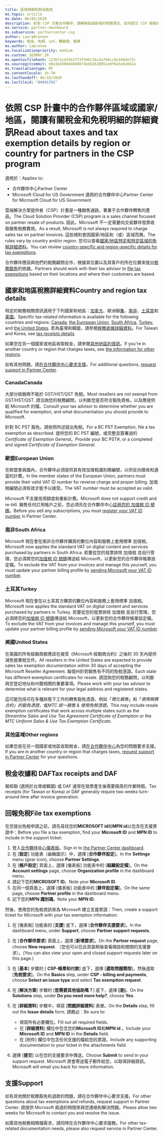 ```yaml
---
title: 區域稅額和稅金豁免
ms.topic: article
ms.date: 06/05/2020
description: 針對 CSP 方案合作夥伴，請瞭解每個區域的稅務責任、如何提交 CSP 銷售的稅金豁免，以及如何取得稅務問題的支援。
ms.service: partner-dashboard
ms.subservice: partnercenter-csp
author: LauraBrenner
keywords: 稅金，免稅，vat，轉銷商，帳單
ms.author: labrenne
ms.localizationpriority: medium
ms.custom: SEOMAY.20
ms.openlocfilehash: 1236facdfdb1f73f940c36c4a748cc9a1694e72c
ms.sourcegitcommit: e0a1b4506840486f4bb82620051e0f6a5e81662a
ms.translationtype: MT
ms.contentlocale: zh-TW
ms.lasthandoff: 06/18/2020
ms.locfileid: "84991792"
---
```

# <a name="read-about-taxes-and-tax-exemption-details-by-region-or-country-for-partners-in-the-csp-program"></a><span data-ttu-id="65af2-104">依照 CSP 計畫中的合作夥伴區域或國家/地區，閱讀有關稅金和免稅明細的詳細資訊</span><span class="sxs-lookup"><span data-stu-id="65af2-104">Read about taxes and tax exemption details by region or country for partners in the CSP program</span></span>

<span data-ttu-id="65af2-105">適用於：</span><span class="sxs-lookup"><span data-stu-id="65af2-105">Applies to:</span></span>

- <span data-ttu-id="65af2-106">合作夥伴中心</span><span class="sxs-lookup"><span data-stu-id="65af2-106">Partner Center</span></span>
- <span data-ttu-id="65af2-107">Microsoft Cloud for US Government 適用的合作夥伴中心</span><span class="sxs-lookup"><span data-stu-id="65af2-107">Partner Center for Microsoft Cloud for US Government</span></span>

<span data-ttu-id="65af2-108">雲端解決方案提供者（CSP）計畫是一種銷售通路，著重于合作夥伴轉售的產品。</span><span class="sxs-lookup"><span data-stu-id="65af2-108">The Cloud Solution Provider (CSP) program is a sales channel focused on partner resale of products.</span></span> <span data-ttu-id="65af2-109">因此，Microsoft 不一定需要向交易夥伴發票收取銷售稅務費用。</span><span class="sxs-lookup"><span data-stu-id="65af2-109">As a result, Microsoft is not always required to charge sales tax on partner invoices.</span></span> <span data-ttu-id="65af2-110">這些規則會因國家/地區和（或）區域而異。</span><span class="sxs-lookup"><span data-stu-id="65af2-110">The rules vary by country and/or region.</span></span> <span data-ttu-id="65af2-111">您可以查看[國家/地區特定和特定區域的免稅詳細資料](#country-and-region-tax-details)。</span><span class="sxs-lookup"><span data-stu-id="65af2-111">You can review [country-specific and region-specific details for tax exemptions](#country-and-region-tax-details).</span></span>

<span data-ttu-id="65af2-112">合作夥伴應該與他們的稅務顧問合作，根據其位置以及其客戶的所在位置來提出[稅務豁免](#file-tax-exemptions)的依據。</span><span class="sxs-lookup"><span data-stu-id="65af2-112">Partners should work with their tax advisor to [file tax exemptions](#file-tax-exemptions) based on their locations and where their customers are based.</span></span>

## <a name="country-and-region-tax-details"></a><span data-ttu-id="65af2-113">國家和地區稅務詳細資料</span><span class="sxs-lookup"><span data-stu-id="65af2-113">Country and region tax details</span></span>

<span data-ttu-id="65af2-114">特定的稅務相關資訊適用于下列國家和地區：[加拿大](#canada)、歐洲聯[集](#european-union)、[南非](#south-africa)、[土耳其](#turkey)和[美國](#united-states)。</span><span class="sxs-lookup"><span data-stu-id="65af2-114">Specific tax-related information is available for the following countries and regions: [Canada](#canada), [the European Union](#european-union), [South Africa](#south-africa), [Turkey](#turkey), and [the United States](#united-states).</span></span> <span data-ttu-id="65af2-115">若為臺灣和韓國，請參閱[稅務收據詳細資料](#tax-receipts-and-daf)。</span><span class="sxs-lookup"><span data-stu-id="65af2-115">For Taiwan and Korea, see [tax receipts details](#tax-receipts-and-daf).</span></span>

<span data-ttu-id="65af2-116">如果您在另一個國家或地區收取稅金，請參閱[其他地區的資訊](#other-regions)。</span><span class="sxs-lookup"><span data-stu-id="65af2-116">If you're in another country or region that charges taxes, see [the information for other regions](#other-regions).</span></span>

<span data-ttu-id="65af2-117">如有其他問題，請[在合作夥伴中心要求支援](#support)。</span><span class="sxs-lookup"><span data-stu-id="65af2-117">For additional questions, [request support in Partner Center](#support).</span></span>

### <a name="canada"></a><span data-ttu-id="65af2-118">Canada</span><span class="sxs-lookup"><span data-stu-id="65af2-118">Canada</span></span>

<span data-ttu-id="65af2-119">大部分經銷商不能於 GST/HST/QST 免稅。</span><span class="sxs-lookup"><span data-stu-id="65af2-119">Most resellers are not exempt from GST/HST/QST.</span></span> <span data-ttu-id="65af2-120">請洽詢您的稅務顧問，以判斷您是否符合豁免資格，以及應提供給 Microsoft 的檔。</span><span class="sxs-lookup"><span data-stu-id="65af2-120">Consult your tax advisor to determine whether you are qualified for exemption, and what documentation you should provide to Microsoft.</span></span>

<span data-ttu-id="65af2-121">針對 BC PST 豁免，請依照所述提出免稅。</span><span class="sxs-lookup"><span data-stu-id="65af2-121">For a BC PST Exemption, file a tax exemption as described.</span></span> <span data-ttu-id="65af2-122">提供您的 BC PST 編號，或完整且簽署過的 *Certificate of Exemption General*。</span><span class="sxs-lookup"><span data-stu-id="65af2-122">Provide your BC PST#, or a completed and signed *Certificate of Exemption General*.</span></span>

### <a name="european-union"></a><span data-ttu-id="65af2-123">歐盟</span><span class="sxs-lookup"><span data-stu-id="65af2-123">European Union</span></span>

<span data-ttu-id="65af2-124">在歐盟會員國內，合作夥伴必須提供其有效加值稅識別碼編號，以供反向徵收和適當的計費。</span><span class="sxs-lookup"><span data-stu-id="65af2-124">In the member states of the European Union, partners must provide their valid VAT ID number for reverse charge and proper billing.</span></span> <span data-ttu-id="65af2-125">加值稅編號必須有效才能予以接受。</span><span class="sxs-lookup"><span data-stu-id="65af2-125">The VAT number must be accepted as valid.</span></span>

<span data-ttu-id="65af2-126">Microsoft 不支援信用額度和重新計費。</span><span class="sxs-lookup"><span data-stu-id="65af2-126">Microsoft does not support credit and re-bill.</span></span> <span data-ttu-id="65af2-127">銷售任何訂用帳戶之前，您必須先在合作夥伴中心[註冊您的 加值稅 ID 號碼](organization-tax-info.md)。</span><span class="sxs-lookup"><span data-stu-id="65af2-127">Before you sell any subscriptions, you must [register your VAT ID number](organization-tax-info.md) in Partner Center.</span></span>

### <a name="south-africa"></a><span data-ttu-id="65af2-128">南非</span><span class="sxs-lookup"><span data-stu-id="65af2-128">South Africa</span></span>

<span data-ttu-id="65af2-129">Microsoft 現在會在南非合作夥伴購買的數位內容和服務上套用標準 加值稅。</span><span class="sxs-lookup"><span data-stu-id="65af2-129">Microsoft now applies the standard VAT on digital content and services purchased by partners in South Africa.</span></span> <span data-ttu-id="65af2-130">若要從您的發票排除 加值稅 並自行管理，您必須將您的[加值稅 ID 號碼](organization-tax-info.md)傳送給 Microsoft，以更新您的合作夥伴帳單設定檔。</span><span class="sxs-lookup"><span data-stu-id="65af2-130">To exclude the VAT from your invoices and manage this yourself, you must update your partner billing profile by [sending Microsoft your VAT ID number](organization-tax-info.md).</span></span>

### <a name="turkey"></a><span data-ttu-id="65af2-131">土耳其</span><span class="sxs-lookup"><span data-stu-id="65af2-131">Turkey</span></span>

<span data-ttu-id="65af2-132">Microsoft 現在會在以土耳其方購買的數位內容和服務上套用標準 加值稅。</span><span class="sxs-lookup"><span data-stu-id="65af2-132">Microsoft now applies the standard VAT on digital content and services purchased by partners in Turkey.</span></span> <span data-ttu-id="65af2-133">若要從您的發票排除 加值稅 並自行管理，您必須將您的[加值稅 ID 號碼](organization-tax-info.md)傳送給 Microsoft，以更新您的合作夥伴帳單設定檔。</span><span class="sxs-lookup"><span data-stu-id="65af2-133">To exclude the VAT from your invoices and manage this yourself, you must update your partner billing profile by [sending Microsoft your VAT ID number](organization-tax-info.md).</span></span>

### <a name="united-states"></a><span data-ttu-id="65af2-134">美國</span><span class="sxs-lookup"><span data-stu-id="65af2-134">United States</span></span>

<span data-ttu-id="65af2-135">在美國的所有經銷商都應該在接受《Microsoft 經銷商合約》之後的 30 天內提供減免營業稅文件。</span><span class="sxs-lookup"><span data-stu-id="65af2-135">All resellers in the United States are expected to provide sales tax exemption documentation within 30 days of accepting the Microsoft Reseller Agreement.</span></span> <span data-ttu-id="65af2-136">每個州針對銷售有不同的免稅憑證。</span><span class="sxs-lookup"><span data-stu-id="65af2-136">Each state has different exemption certificates for resale.</span></span> <span data-ttu-id="65af2-137">請諮詢您的稅務顧問，以判斷與您登記地址和州籍相關的重要事項。</span><span class="sxs-lookup"><span data-stu-id="65af2-137">Please work with your tax advisor to determine what is relevant for your legal address and registered states.</span></span>

<span data-ttu-id="65af2-138">這可能包括可在多種狀態下工作的轉售豁免憑證，例如「*簡化銷售*」和「*使用稅務合約」的豁免憑證*，或*MTC 統一銷售 & 使用免稅憑證*。</span><span class="sxs-lookup"><span data-stu-id="65af2-138">This may include resale exemption certificates that work across multiple states such as the *Streamline Sales* and *Use Tax Agreement Certificate of Exemption* or the *MTC Uniform Sales & Use Tax Exemption Certificate*.</span></span>

### <a name="other-regions"></a><span data-ttu-id="65af2-139">其他區域</span><span class="sxs-lookup"><span data-stu-id="65af2-139">Other regions</span></span>

<span data-ttu-id="65af2-140">如果您是在另一個國家或地區收取稅金，請[在合作夥伴中心](#support)為您的問題要求支援。</span><span class="sxs-lookup"><span data-stu-id="65af2-140">If you are in another country or region that charges taxes, [request support in Partner Center](#support) for your questions.</span></span>

## <a name="tax-receipts-and-daf"></a><span data-ttu-id="65af2-141">稅金收據和 DAF</span><span class="sxs-lookup"><span data-stu-id="65af2-141">Tax receipts and DAF</span></span>

<span data-ttu-id="65af2-142">報核聯 (適用於台灣或韓國) 或 DAF 通常在發票產生後需要兩周的作業時間。</span><span class="sxs-lookup"><span data-stu-id="65af2-142">Tax receipts (for Taiwan or Korea) or DAF generally require two weeks turn-around time after invoice generation.</span></span>

## <a name="file-tax-exemptions"></a><span data-ttu-id="65af2-143">回報免稅</span><span class="sxs-lookup"><span data-stu-id="65af2-143">File tax exemptions</span></span>

<span data-ttu-id="65af2-144">在您提出免稅申請之前，請先尋找您的**MICROSOFT id**和**MPN id**以包含在支援票證中：</span><span class="sxs-lookup"><span data-stu-id="65af2-144">Before you file a tax exemption, find your **Microsoft ID** and **MPN ID** to include in the support ticket:</span></span>

1. <span data-ttu-id="65af2-145">登入[合作夥伴中心儀表板](https://partner.microsoft.com/dashboard/)。</span><span class="sxs-lookup"><span data-stu-id="65af2-145">Sign in to [the Partner Center dashboard](https://partner.microsoft.com/dashboard/).</span></span>
2. <span data-ttu-id="65af2-146">在 [**設定**] 功能表（齒輪圖示）中，選擇 [**合作夥伴設定**]。</span><span class="sxs-lookup"><span data-stu-id="65af2-146">In the **Settings** menu (gear icon), choose **Partner Settings**.</span></span>
3. <span data-ttu-id="65af2-147">在 [**帳戶設定**] 頁面上，選擇 [儀表板] 功能表中的 [**組織設定檔**]。</span><span class="sxs-lookup"><span data-stu-id="65af2-147">On the **Account settings** page, choose **Organization profile** in the dashboard menu.</span></span>
4. <span data-ttu-id="65af2-148">請記下您的**MICROSOFT ID**。</span><span class="sxs-lookup"><span data-stu-id="65af2-148">Note your **Microsoft ID**.</span></span>
5. <span data-ttu-id="65af2-149">在同一個頁面上，選擇 [儀表板] 功能表中的 [**夥伴設定檔**]。</span><span class="sxs-lookup"><span data-stu-id="65af2-149">On the same page, choose **Partner profile** in the dashboard menu.</span></span>
6. <span data-ttu-id="65af2-150">記下您的**MPN 識別碼**。</span><span class="sxs-lookup"><span data-stu-id="65af2-150">Note your **MPN ID**.</span></span>

<span data-ttu-id="65af2-151">然後，使用您的免稅資訊來為 Microsoft 建立支援票證：</span><span class="sxs-lookup"><span data-stu-id="65af2-151">Then, create a support ticket for Microsoft with your tax exemption information:</span></span>

1. <span data-ttu-id="65af2-152">在 [儀表板] 功能表的 [**支援**] 底下，選擇 [**合作夥伴支援要求**]。</span><span class="sxs-lookup"><span data-stu-id="65af2-152">In the dashboard menu, under **Support**, choose **Partner support requests**.</span></span>
2. <span data-ttu-id="65af2-153">在 [**合作夥伴要求**] 頁面上，選擇 [**新增要求**]。</span><span class="sxs-lookup"><span data-stu-id="65af2-153">On the **Partner request** page, choose **New request**.</span></span> <span data-ttu-id="65af2-154">（您也可以在此頁面稍後查看開啟和關閉的支援要求）。</span><span class="sxs-lookup"><span data-stu-id="65af2-154">(You can also view your open and closed support requests later on this page.)</span></span>
3. <span data-ttu-id="65af2-155">在 [**基本**] 步驟的 [ **CSP-帳單和付款**] 底下，選擇 [**選取問題類型**]，然後選取 [**免稅要求**]。</span><span class="sxs-lookup"><span data-stu-id="65af2-155">On the **Basics** step, under **CSP - billing and payments**, choose **Select an issue type** and select **Tax exemption request**.</span></span>
4. <span data-ttu-id="65af2-156">在 [**解決方案**] 步驟的 [**您需要其他協助嗎？**] 底下，選擇 **[是]**。</span><span class="sxs-lookup"><span data-stu-id="65af2-156">On the **Solutions** step, under **Do you need more help?**, choose **Yes**.</span></span>
5. <span data-ttu-id="65af2-157">在 [**詳細資料**] 步驟中，填寫 [**問題詳細資料**] 表單。</span><span class="sxs-lookup"><span data-stu-id="65af2-157">On the **Details** step, fill out the **Issue details** form.</span></span> <span data-ttu-id="65af2-158">請務必：</span><span class="sxs-lookup"><span data-stu-id="65af2-158">Be sure to:</span></span>

    - <span data-ttu-id="65af2-159">填寫所有必要欄位。</span><span class="sxs-lookup"><span data-stu-id="65af2-159">Fill out all required fields.</span></span>
    - <span data-ttu-id="65af2-160">在 [**詳細資料**] 欄位中包含您的**Microsoft ID**和**MPN id** 。</span><span class="sxs-lookup"><span data-stu-id="65af2-160">Include your **Microsoft ID** and **MPN ID** in the **Details** field.</span></span>
    - <span data-ttu-id="65af2-161">在 [附件] 欄位中包含任何支援的檔給您的票證。</span><span class="sxs-lookup"><span data-stu-id="65af2-161">Include any supporting documentation to your ticket in the attachments field.</span></span>

6. <span data-ttu-id="65af2-162">選擇 [**提交**] 以在您的支援要求中傳送。</span><span class="sxs-lookup"><span data-stu-id="65af2-162">Choose **Submit** to send in your support request.</span></span> <span data-ttu-id="65af2-163">Microsoft 將會寄送電子郵件給您，以取得詳細資訊。</span><span class="sxs-lookup"><span data-stu-id="65af2-163">Microsoft will email you back for more information.</span></span>

## <a name="support"></a><span data-ttu-id="65af2-164">支援</span><span class="sxs-lookup"><span data-stu-id="65af2-164">Support</span></span>

<span data-ttu-id="65af2-165">如有其他關於稅務豁免和退款的問題，請在合作夥伴中心要求支援。</span><span class="sxs-lookup"><span data-stu-id="65af2-165">For other questions about tax exemptions and refunds, request support in Partner Center.</span></span> <span data-ttu-id="65af2-166">請提供 Microsoft 兩週的時間來與您連絡和解決問題。</span><span class="sxs-lookup"><span data-stu-id="65af2-166">Please allow two weeks for Microsoft to contact you and resolve the issue.</span></span>

<span data-ttu-id="65af2-167">如需其他稅務相關檔需求，請同時在合作夥伴中心要求服務。</span><span class="sxs-lookup"><span data-stu-id="65af2-167">For other tax-related documentation needs, please also request service in Partner Center.</span></span>
